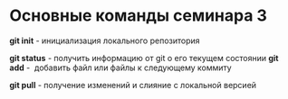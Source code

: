 # Основные команды семинара 3

**git init** - инициализация локального репозитория

**git status** - получить информацию от git о его текущем состоянии
**git add** -  добавить файл или файлы к следующему коммиту

 **git pull** - получение изменений и слияние с локальной версией
 